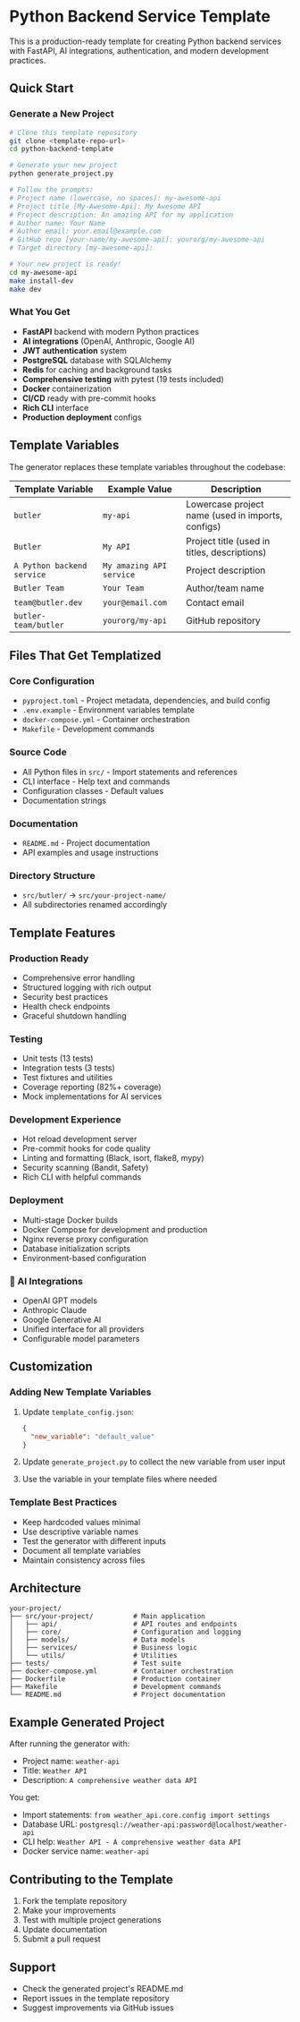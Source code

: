 # Python Backend Service Template

This is a production-ready template for creating Python backend services with FastAPI, AI integrations, authentication, and modern development practices.

## Quick Start

### Generate a New Project

```bash
# Clone this template repository
git clone <template-repo-url>
cd python-backend-template

# Generate your new project
python generate_project.py

# Follow the prompts:
# Project name (lowercase, no spaces): my-awesome-api
# Project title [My-Awesome-Api]: My Awesome API
# Project description: An amazing API for my application
# Author name: Your Name
# Author email: your.email@example.com
# GitHub repo [your-name/my-awesome-api]: yourorg/my-awesome-api
# Target directory [my-awesome-api]: 

# Your new project is ready!
cd my-awesome-api
make install-dev
make dev
```

### What You Get

- **FastAPI** backend with modern Python practices
- **AI integrations** (OpenAI, Anthropic, Google AI)
- **JWT authentication** system
- **PostgreSQL** database with SQLAlchemy
- **Redis** for caching and background tasks
- **Comprehensive testing** with pytest (19 tests included)
- **Docker** containerization
- **CI/CD** ready with pre-commit hooks
- **Rich CLI** interface
- **Production deployment** configs

## Template Variables

The generator replaces these template variables throughout the codebase:

| Template Variable | Example Value | Description |
|------------------|---------------|-------------|
| `butler` | `my-api` | Lowercase project name (used in imports, configs) |
| `Butler` | `My API` | Project title (used in titles, descriptions) |
| `A Python backend service` | `My amazing API service` | Project description |
| `Butler Team` | `Your Team` | Author/team name |
| `team@butler.dev` | `your@email.com` | Contact email |
| `butler-team/butler` | `yourorg/my-api` | GitHub repository |

## Files That Get Templatized

### Core Configuration
- `pyproject.toml` - Project metadata, dependencies, and build config
- `.env.example` - Environment variables template
- `docker-compose.yml` - Container orchestration
- `Makefile` - Development commands

### Source Code
- All Python files in `src/` - Import statements and references
- CLI interface - Help text and commands
- Configuration classes - Default values
- Documentation strings

### Documentation
- `README.md` - Project documentation
- API examples and usage instructions

### Directory Structure
- `src/butler/` → `src/your-project-name/`
- All subdirectories renamed accordingly

## Template Features

### Production Ready
- Comprehensive error handling
- Structured logging with rich output
- Security best practices
- Health check endpoints
- Graceful shutdown handling

### Testing
- Unit tests (13 tests)
- Integration tests (3 tests)
- Test fixtures and utilities
- Coverage reporting (82%+ coverage)
- Mock implementations for AI services

### Development Experience
- Hot reload development server
- Pre-commit hooks for code quality
- Linting and formatting (Black, isort, flake8, mypy)
- Security scanning (Bandit, Safety)
- Rich CLI with helpful commands

### Deployment
- Multi-stage Docker builds
- Docker Compose for development and production
- Nginx reverse proxy configuration
- Database initialization scripts
- Environment-based configuration

### 🤖 AI Integrations
- OpenAI GPT models
- Anthropic Claude
- Google Generative AI
- Unified interface for all providers
- Configurable model parameters

## Customization

### Adding New Template Variables

1. Update `template_config.json`:
   ```json
   {
     "new_variable": "default_value"
   }
   ```

2. Update `generate_project.py` to collect the new variable from user input

3. Use the variable in your template files where needed

### Template Best Practices

- Keep hardcoded values minimal
- Use descriptive variable names
- Test the generator with different inputs
- Document all template variables
- Maintain consistency across files

## Architecture

```
your-project/
├── src/your-project/          # Main application
│   ├── api/                   # API routes and endpoints
│   ├── core/                  # Configuration and logging
│   ├── models/                # Data models
│   ├── services/              # Business logic
│   └── utils/                 # Utilities
├── tests/                     # Test suite
├── docker-compose.yml         # Container orchestration
├── Dockerfile                 # Production container
├── Makefile                   # Development commands
└── README.md                  # Project documentation
```

## Example Generated Project

After running the generator with:
- Project name: `weather-api`
- Title: `Weather API`
- Description: `A comprehensive weather data API`

You get:
- Import statements: `from weather_api.core.config import settings`
- Database URL: `postgresql://weather-api:password@localhost/weather-api`
- CLI help: `Weather API - A comprehensive weather data API`
- Docker service name: `weather-api`

## Contributing to the Template

1. Fork the template repository
2. Make your improvements
3. Test with multiple project generations
4. Update documentation
5. Submit a pull request

## Support

- Check the generated project's README.md
- Report issues in the template repository
- Suggest improvements via GitHub issues